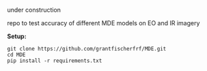 under construction<br>

repo to test accuracy of different MDE models on EO and IR imagery


**Setup:**
<pre><code>git clone https://github.com/grantfischerfrf/MDE.git
cd MDE
pip install -r requirements.txt<pre><code>
